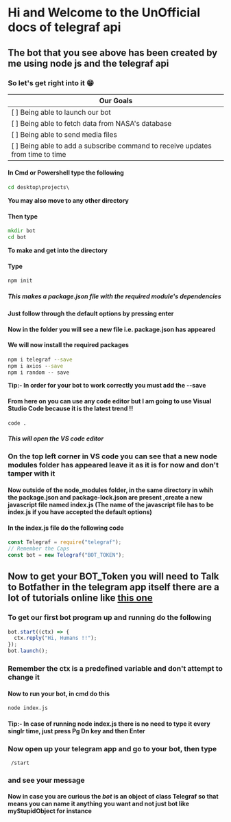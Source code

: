 # Hi and Welcome to the UnOfficial docs of telegraf api

## The bot that you see above has been created by me using node js and the telegraf api

### So let's get right into it :grin:

| Our Goals                                                                      |
| ------------------------------------------------------------------------------ |
| [ ] Being able to launch our bot                                               |
| [ ] Being able to fetch data from NASA's database                              |
| [ ] Being able to send media files                                             |
| [ ] Being able to add a subscribe command to receive updates from time to time |

#### In Cmd or Powershell type the following

```cmd
cd desktop\projects\
```

**You may also move to any other directory**

#### Then type

```cmd
mkdir bot
cd bot
```

**To make and get into the directory**

#### Type

```cmd
npm init
```

##### This makes a package.json file with the required module's dependencies

#### Just follow through the default options by pressing enter

#### Now in the folder you will see a new file i.e. package.json has appeared

#### We will now install the required packages

```cmd
npm i telegraf --save
npm i axios --save
npm i random -- save
```

**Tip:- In order for your bot to work correctly you must add the --save**

#### From here on you can use any code editor but I am going to use Visual Studio Code because it is the latest trend !!

```cmd
code .
```

##### This will open the VS code editor

### On the top left corner in VS code you can see that a new node modules folder has appeared leave it as it is for now and don't tamper with it

#### Now outside of the node_modules folder, in the same directory in whih the package.json and package-lock.json are present ,create a new javascript file named index.js (The name of the javascript file has to be index.js if you have accepted the default options)

#### In the index.js file do the following code

```javascript
const Telegraf = require("telegraf");
// Remember the Caps
const bot = new Telegraf("BOT_TOKEN");
```

## Now to get your BOT_Token you will need to Talk to Botfather in the telegram app itself there are a lot of tutorials online like [this one](https://www.youtube.com/watch?v=MZixi8oIdaA&ab_channel=MikhailPozdnyakov)

### To get our first bot program up and running do the following

```javascript
bot.start((ctx) => {
  ctx.reply("Hi, Humans !!");
});
bot.launch();
```

### Remember the ctx is a predefined variable and don't attempt to change it

#### Now to run your bot, in cmd do this

```cmd
node index.js
```

#### Tip:- In case of running node index.js there is no need to type it every singlr time, just press **Pg Dn** key and then Enter

### Now open up your telegram app and go to your bot, then type

```telegram
 /start
```

### and see your message

#### Now in case you are curious the **_bot_** is an object of class Telegraf so that means you can name it anything you want and not just bot like myStupidObject for instance
